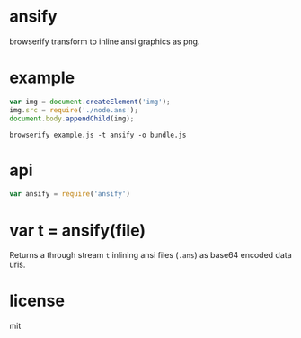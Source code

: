 # ansify

browserify transform to inline ansi graphics as png.

# example

```js
var img = document.createElement('img');
img.src = require('./node.ans');
document.body.appendChild(img);
```

```
browserify example.js -t ansify -o bundle.js
```

# api

```js
var ansify = require('ansify')
```

# var t = ansify(file)

Returns a through stream `t` inlining ansi files (`.ans`) as base64 encoded data uris.

# license

mit